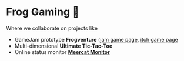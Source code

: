 # Frog Gaming 🐸

Where we collaborate on projects like

* GameJam prototype **Frogventure** ([jam game page](https://itch.io/jam/pirate15/rate/2866440), [itch game page](https://frog-gaming.itch.io/frogventure)
* Multi-dimensional **Ultimate Tic-Tac-Toe**
* Online status monitor [**Meercat Monitor**](https://github.com/Frog-Gaming/meercat-monitor)
